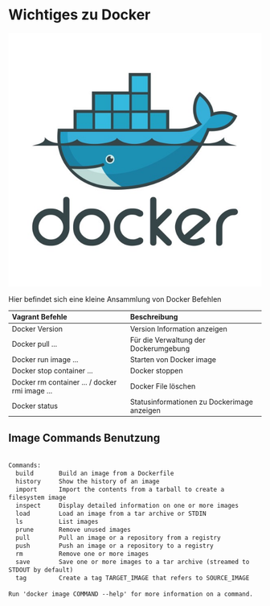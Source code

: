 # Wichtiges zu Docker

<img src="/Bilder/Bild3.jpg" alt="Check"/>

Hier befindet sich eine kleine Ansammlung von Docker Befehlen

| Vagrant Befehle        |Beschreibung                      |
| :--------------------  | :-----------                    |
| Docker Version          | Version Information anzeigen        |                        
| Docker pull ...        | Für die Verwaltung der Dockerumgebung        |
| Docker run image ...         | Starten von Docker image        |
| Docker stop container ...         | Docker stoppen        |
| Docker rm container ... / docker rmi image ...         | Docker File löschen        |
| Docker status         | Statusinformationen zu Dockerimage anzeigen        |


## Image Commands Benutzung

``` 

Commands:
  build       Build an image from a Dockerfile
  history     Show the history of an image
  import      Import the contents from a tarball to create a filesystem image
  inspect     Display detailed information on one or more images
  load        Load an image from a tar archive or STDIN
  ls          List images
  prune       Remove unused images
  pull        Pull an image or a repository from a registry
  push        Push an image or a repository to a registry
  rm          Remove one or more images
  save        Save one or more images to a tar archive (streamed to STDOUT by default)
  tag         Create a tag TARGET_IMAGE that refers to SOURCE_IMAGE

Run 'docker image COMMAND --help' for more information on a command.
``` 